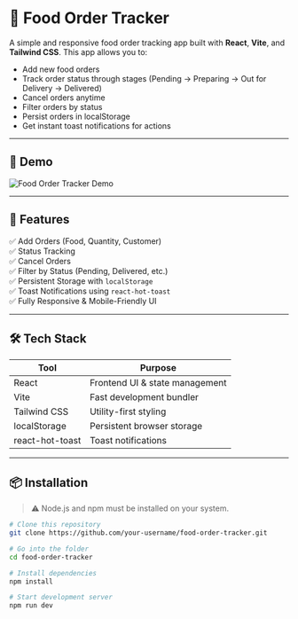 # 🍔 Food Order Tracker

A simple and responsive food order tracking app built with **React**, **Vite**, and **Tailwind CSS**. This app allows you to:

- Add new food orders
- Track order status through stages (Pending → Preparing → Out for Delivery → Delivered)
- Cancel orders anytime
- Filter orders by status
- Persist orders in localStorage
- Get instant toast notifications for actions

---

## 📸 Demo

![Food Order Tracker Demo](./demo-screenshot.png)

---

## 🚀 Features

✅ Add Orders (Food, Quantity, Customer)  
✅ Status Tracking  
✅ Cancel Orders  
✅ Filter by Status (Pending, Delivered, etc.)  
✅ Persistent Storage with `localStorage`  
✅ Toast Notifications using `react-hot-toast`  
✅ Fully Responsive & Mobile-Friendly UI

---

## 🛠️ Tech Stack

| Tool         | Purpose                        |
|--------------|--------------------------------|
| React        | Frontend UI & state management |
| Vite         | Fast development bundler       |
| Tailwind CSS | Utility-first styling          |
| localStorage | Persistent browser storage     |
| react-hot-toast | Toast notifications          |

---

## 📦 Installation

> ⚠️ Node.js and npm must be installed on your system.

```bash
# Clone this repository
git clone https://github.com/your-username/food-order-tracker.git

# Go into the folder
cd food-order-tracker

# Install dependencies
npm install

# Start development server
npm run dev
